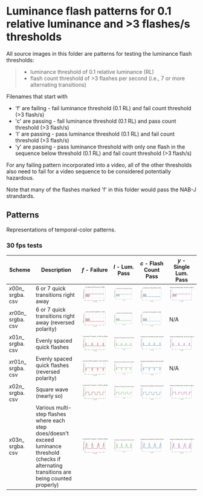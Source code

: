 # Luminance flash patterns for 0.1 relative luminance and >3 flashes/s thresholds
All source images in this folder are patterns for testing the luminance flash thresholds:
> - luminance threshold of 0.1 relative luminance (RL)
> - flash count threshold of >3 flashes per second (i.e., 7 or more alternating transitions)

Filenames that start with 
 - 'f' are failing - fail luminance threshold (0.1 RL) and fail count threshold (>3 flash/s)
 - 'c' are passing - fail luminance threshold (0.1 RL) and pass count threshold (>3 flash/s)
 - 'l' are passing - pass luminance threshold (0.1 RL) and fail count threshold (>3 flash/s)
 - 'y' are passing - pass luminance threshold with only one flash in the sequence below threshold (0.1 RL) and fail count threshold (>3 flash/s)

For any failing pattern incorporated into a video, 
all of the other thresholds also need to fail for a video sequence to be 
considered potentially hazardous.

Note that many of the flashes marked 'f' in this folder would pass the NAB-J strandards.

## Patterns
Representations of temporal-color patterns.

### 30 fps tests

| Scheme | Description | *f* - Failure | *l* - Lum. Pass | *c* - Flash Count Pass | *y* - Single Lum. Pass |
| --- | --- | --- | --- | --- | --- |
| *x*00*n*_ srgba. csv | 6 or 7 quick transitions right away | ![Failure with 7 quick transitions](./documentation/f00n_srgba.svg) | ![Low luminance pass with 7 quick transitions](./documentation/l00n_srgba.svg) | ![Count pass with 6 quick transitions](./documentation/c00n_srgba.svg) | ![Luminance pass with a single flash in a quick sequence not above threshold](./documentation/y00n_srgba.svg) | 
| *x*r00*n*_ srgba. csv | 6 or 7 quick transitions right away (reversed polarity) | ![Failure with 7 quick transitions (reversed polarity)](./documentation/fr00n_srgba.svg) | ![Low luminance pass with 7 quick transitions (reversed polarity)](./documentation/lr00n_srgba.svg) | ![Count pass with 6 quick transitions (reversed polarity)](./documentation/cr00n_srgba.svg) | N/A | 
| *x*01*n*_ srgba. csv | Evenly spaced quick flashes | ![Failure with 4 quick, evenly-spaced flashes](./documentation/f01n_srgba.svg) | ![Low luminance pass with 4 quick, evenly-spaced flashes](./documentation/l01n_srgba.svg) | ![Count pass with 4 quick, evenly-spaced flashes](./documentation/c01n_srgba.svg) | ![Luminance pass with a single flash not above threshold out of 4 quick, evenly-spaced flashes](./documentation/y01n_srgba.svg) | 
| *x*r01*n*_ srgba. csv | Evenly spaced quick flashes (reversed polarity) | ![Failure with 4 quick, evenly-spaced flashes (reversed polarity)](./documentation/fr01n_srgba.svg) | ![Low luminance pass with 4 quick, evenly spaced flashes (reversed polarity)](./documentation/lr01n_srgba.svg) | ![Count pass with 4 quick, evenly spaced flashes (reversed polarity)](./documentation/cr01n_srgba.svg) | N/A | 
| *x*02*n*_ srgba. csv | Square wave (nearly so) | ![Failure with a square wave](./documentation/f02n_srgba.svg) | ![Low luminance pass with a square wave](./documentation/l02n_srgba.svg) | ![Count pass with a square wave](./documentation/c02n_srgba.svg) | ![Luminance pass with a single flash in a square wave sequence not above threshold](./documentation/y02n_srgba.svg) | 
| *x*03*n*_ srgba. csv | Various multi-step flashes where each step does/doesn't exceed luminance threshold (checks if alternating transitions are being counted properly) | ![Failure with multi-step flashes](./documentation/f03n_srgba.svg) | ![Low luminance pass with multi-step flashes](./documentation/l03n_srgba.svg) | ![Count pass with a multi-step flashes](./documentation/c03n_srgba.svg) | ![Luminance pass with a one multi-step flash not above threshold](./documentation/y03n_srgba.svg) | 
